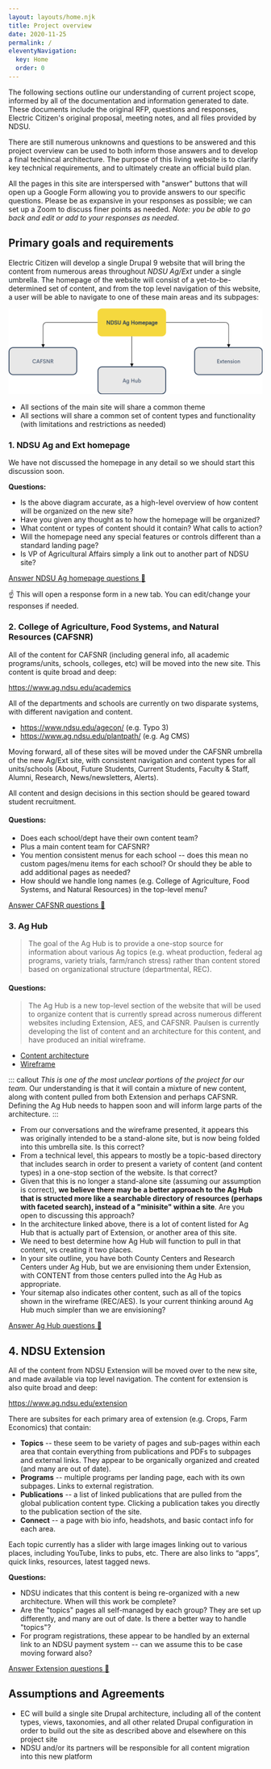 ```yaml
---
layout: layouts/home.njk
title: Project overview 
date: 2020-11-25
permalink: /
eleventyNavigation:
  key: Home
  order: 0
---
```

The following sections outline our understanding of current project scope, informed by all of the documentation and information generated to date. These documents include the original RFP, questions and responses, Electric Citizen's original proposal, meeting notes, and all files provided by NDSU.

There are still numerous unknowns and questions to be answered and this project overview can be used to both inform those answers and to develop a final techincal architecture. The purpose of this living website is to clarify key technical requirements, and to ultimately create an official build plan.

All the pages in this site are interspersed with "answer" buttons that will open up a Google Form allowing you to provide answers to our specific questions. Please be as expansive in your responses as possible; we can set up a Zoom to discuss finer points as needed. _Note: you be able to go back and edit or add to your responses as needed_.

## Primary goals and requirements

Electric Citizen will develop a single Drupal 9 website that will bring the content from numerous areas throughout *NDSU Ag/Ext* under a single umbrella. The homepage of the website will consist of a yet-to-be-determined set of content, and from the top level navigation of this website, a user will be able to navigate to one of these main areas and its subpages: 

![Diagram](/static/img/ndsu.png)

* All sections of the main site will share a common theme
* All sections will share a common set of content types and functionality (with limitations and restrictions as needed) 

### 1. NDSU Ag and Ext homepage

We have not discussed the homepage in any detail so we should start this discussion soon.  

**Questions:**

* Is the above diagram accurate, as a high-level overview of how content will be organized on the new site?
* Have you given any thought as to how the homepage will be organized?
* What content or types of content should it contain? What calls to action? 
* Will the homepage need any special features or controls different than a standard landing page?
* Is VP of Agricultural Affairs simply a link out to another part of NDSU site?

<a class="button bg-green-500 hover:bg-blue-500 rounded" href="https://docs.google.com/forms/d/1N26zqAp2S3jSr1kweZHWXhEeTUDFh0PeP0M6GUjO2Fo/edit?usp=sharing" target="_blank">Answer NDSU Ag homepage questions 🤔</a>  

☝️ This will open a response form in a new tab. You can edit/change your responses if needed.


### 2. College of Agriculture, Food Systems, and Natural Resources (CAFSNR)

All of the content for CAFSNR (including general info, all academic programs/units, schools, colleges, etc) will be moved into the new site. This content is quite broad and deep:

https://www.ag.ndsu.edu/academics

All of the departments and schools are currently on two disparate systems, with different navigation and content. 

* https://www.ndsu.edu/agecon/ (e.g. Typo 3)
* https://www.ag.ndsu.edu/plantpath/ (e.g. Ag CMS)

Moving forward, all of these sites will be moved under the CAFSNR umbrella of the new Ag/Ext site, with consistent navigation and content types for all units/schools (About, Future Students, Current Students, Faculty & Staff, Alumni, Research, News/newsletters, Alerts).

All content and design decisions in this section should be geared toward student recruitment.

#### Questions:

* Does each school/dept have their own content team? 
* Plus a main content team for CAFSNR?
* You mention consistent menus for each school -- does this mean no custom pages/menu items for each school? Or should they be able to add additional pages as needed?
* How should we handle long names (e.g. College of Agriculture, Food Systems, and Natural Resources) in the top-level menu?

<a class="button bg-green-500 hover:bg-blue-500 rounded" href="https://docs.google.com/forms/d/e/1FAIpQLSctQWd81uo58r3nXdCm9zk2USnY5Uw0__v587qQlJNt2pUS2w/viewform?usp=sf_link" target="_blank">Answer CAFSNR questions 🤔</a> 

### 3. Ag Hub

> The goal of the Ag Hub is to provide a one-stop source for information about various Ag topics (e.g. wheat production, federal ag programs, variety trials, farm/ranch stress) rather than content stored based on organizational structure (departmental, REC).

#### Questions: 

> The Ag Hub is a new top-level section of the website that will be used to organize content that is currently spread across numerous different websites including Extension, AES, and CAFSNR. Paulsen is currently developing the list of content and an architecture for this content, and have produced an initial wireframe. 

* [Content architecture](https://docs.google.com/spreadsheets/d/13ONJKXYxq10thkYPBgB92lCRoIgG1FVTbxRyoc6xThk/edit?usp=sharing)
* [Wireframe](https://www.figma.com/proto/HmJmEmT8DQyGhk6Do370rn/NDSU-Wireframe?node-id=9%3A51&viewport=176%2C-201%2C1&scaling=min-zoom)

::: callout 
*This is one of the most unclear portions of the project for our team.* Our understanding is that it will contain a mixture of new content, along with content pulled from both Extension and perhaps CAFSNR. Defining the Ag Hub needs to happen soon and will inform large parts of the architecture.
:::

<!-- **Questions:**  -->

* From our conversations and the wireframe presented, it appears this was originally intended to be a stand-alone site, but is now being folded into this umbrella site. Is this correct? 
* From a technical level, this appears to mostly be a topic-based directory that includes search in order to present a variety of content (and content types) in a one-stop section of the website. Is that correct?
* Given that this is no longer a stand-alone site (assuming our assumption is correct), **we believe there may be a better approach to the Ag Hub that is structed more like a searchable directory of resources (perhaps with faceted search), instead of a "minisite" within a site**. Are you open to discussing this approach?
* In the architecture linked above, there is a lot of content listed for Ag Hub that is actually part of Extension, or another area of this site. 
* We need to best determine how Ag Hub will function to pull in that content, vs creating it two places.
* In your site outline, you have both County Centers and Research Centers under Ag Hub, but we are envisioning them under Extension, with CONTENT from those centers pulled into the Ag Hub as appropriate.
* Your sitemap also indicates other content, such as all of the topics shown in the wireframe (REC/AES). Is your current thinking around Ag Hub much simpler than we are envisioning?

<a class="button bg-green-500 hover:bg-blue-500 rounded" href="https://docs.google.com/forms/d/e/1FAIpQLScR2wn1BZPV3PXiqwxceIJJDfAenxCDQuCbfV93gyWr6LzBhA/viewform?usp=sf_link" target="_blank">Answer Ag Hub questions 🤔</a> 



## 4. NDSU Extension

All of the content from NDSU Extension will be moved over to the new site, and made available via top level navigation. The content for extension is also quite broad and deep:

https://www.ag.ndsu.edu/extension

There are subsites for each primary area of extension (e.g. Crops, Farm Economics) that contain:

* **Topics** -- these seem to be variety of pages and sub-pages within each area that contain everything from publications and PDFs to subpages and external links. They appear to be organically organized and created (and many are out of date).
* **Programs** -- multiple programs per landing page, each with its own subpages. Links to external registration. 
* **Publications** -- a list of linked publications that are pulled from the global publication content type. Clicking a publication takes you directly to the publication section of the site.
* **Connect** -- a page with bio info, headshots, and basic contact info for each area.


Each topic currently has a slider with large images linking out to various places, including YouTube, links to pubs, etc. There are also links to “apps”, quick links, resources, latest tagged news.


**Questions:**

* NDSU indicates that this content is being re-organized with a new architecture. When will this work be complete?
* Are the "topics" pages all self-managed by each group? They are set up differently, and many are out of date.
Is there a better way to handle "topics"? 
* For program registrations, these appear to be handled by an external link to an NDSU payment system -- can we assume this to be case moving forward also?

<a class="button bg-green-500 hover:bg-blue-500 rounded" href="https://docs.google.com/forms/d/e/1FAIpQLSePCUUinA-TxTU_6w7K0pINmIOvFxN9p7udggKaPb9i3XGwEQ/viewform?usp=sf_link" target="_blank">Answer Extension questions 🤔</a> 

## Assumptions and Agreements

* EC will build a single site Drupal architecture, including all of the content types, views, taxonomies, and all other related Drupal configuration in order to build out the site as described above and elsewhere on this project site
* NDSU and/or its partners will be responsible for all content migration into this new platform

